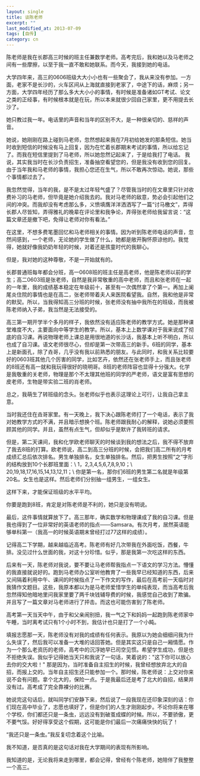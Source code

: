 ```yaml
---
layout: single
title: 谈陈老师
excerpt: ""
last_modified_at: 2013-07-09
tags: [自传]
category: cn
---
```

陈老师是我在长郡高三时候的班主任兼数学老师。高考完后，我和她以及马老师之间有一些摩擦，以至于我一直不敢和她联系。而今天，我接到她的电话。

大学四年来，高三的0606班级大大小小也有一些聚会了，我从来没有参加。一方面，老家不是长沙的，火车区间从上海就直接到老家了，中途下的话，麻烦；另一方面，大学四年经历了那么多大大小小的事情，有时候是准备诸如GT考试、论文之类的正经事，有时候根本就是在玩，所以本来就很少回自己家里，更不用提去长沙了。

她只教过我一年。电话里的声音和当年的区别不大，是一种很亲切的、慈祥的声音。

她说，她刚刚在路上碰到马老师，忽然想起来我在7月初给她发的那条短信。她当时收到短信的时候没有马上回复，因为在忙着长郡期末考试的事情，所以给忘记了。而我在短信里提到了马老师，所以她忽然记起来了，于是给我打了电话。
我说，其实我当时在长沙负责招生，准备抽空看望您的，但是我没有收到您的回复。由于当年我和马老师的事情，我担心您还在生气，所以不敢再次惊动。她说，那些个事情都过去了。

我忽然觉得，当年的我，是不是太过年轻气盛了？尽管我当时的在文章里只针对收费补习的马老师，但毕竟是她介绍我去的。我对马老师的敌意，势必会引起他们之间的冲突。而我却没有考虑那么多，义愤填膺洋洋洒洒写了一篇“讨马檄文”，弄得长郡人尽皆知，弄得雅礼的晚辈在评论里和我争论，弄得张老师给我留言说：“这篇文章还是撤下吧，免得让老师对你有看法。”

在这里，不想多费笔墨回忆和马老师相关的事情。因为听到陈老师电话的声音，忽然间感到，一个老师，无论她的学生做了什么，她都是敞开胸怀原谅他的。我觉得，她就好像我奶奶年轻的时候，对着还是孩童时代的我聊心。

但是，我对她的这种尊敬，不是一开始就有的。

长郡普通班每年都会分班，高一0608班的班主任是高老师，他是陈老师以前的学生；高二0603班是张老师，自然是我非常敬重的高中老师，而且和张老师在一起的一年里，我的成绩基本稳定在年级前十，甚至有一次偶然拿了个第一。再加上阑尾炎住院的事情也是在高二，张老师带着夫人来医院看望我。自然，我和他是非常的默契。所以，当我得知高三分班的时候，张老师没有抽中我所在的班级，而我被陈老师纳入子弟，我当然是无法接受的。

高三第一期开学半个多月的样子，我依然没有适应陈老师的教学方式。她是那种课堂难度不大，主要面向中等学生的教学。所以，基本上上数学课对于我来说成了彻底的自习课。再说物理老师上课总是用很地道的长沙话，我基本上听不明白，所以也成了自习课。语文老师很尽心，但却是第一次带高三的新手。6班的同学，基本上是新面孔，除了垚哥，几乎没有我以前熟悉的朋友。与此同时，和我关系比较要好的0603班其他几个厉害的同学，比如艺卉，依然还在张老师手上，而且张老师的8班还有高一就和我玩得很好的晓明哥。8班的老师阵容也显得十分强大。化学是我敬重的关老师，物理是那个不太理其他班的同学的严老师，语文是富有思想的皮老师，生物是带实验二班的肖老师。

总之，我萌生了转班级的念头。张老师似乎也表示这理论上可行，让我自己拿主意。

当时我还住在垚哥家里。有一天晚上，我下决心跟陈老师打了一个电话，表示了我对她教学方式的不满，并且暗示想换个班。陈老师跟我耐心的解释，说她必须要照顾其他的同学。并且，虽然有点生气，但却似乎是默许了我转班的请求。

但是，第二天课间，我和化学欧老师聊天的时候谈到我的想法之后，我不得不放弃了我去8班的打算。欧老师说，高二到高三分班的时候，会把我们高二所有的月考成绩汇总后依次排名。男生单独排名，女生单独排名。然后，把男生按照“之”字形的结构放到10个长郡班里面：\\
1，2,3,4,5,6,7,8,9,10；\\
20,19,18,17,16,15,14,13,12,11；\\
你是第一名，那你们6班的男生第二名就是年级第20名。女生也是这样。然后老师们分别抽一组男生，一组女生。

这样下来，才能保证班级的水平平均。

你要是跑到8班，肯定是对陈老师是不利的，她只是没有明说。

最后，这件事情就算放下了。高三那年，确实数学和物理课成了我的自习课。但是我也得到了一位非常好的英语老师的指点——Samsara。有次月考，居然英语能够单科第一（我高一的时候英语期末曾经打过77这样的成绩）。
 
记得高二下学期，越来越临近高考。陈老师有好几次带我在外面吃饭，西餐，牛排。没见过什么世面的我，对这十分珍惜。似乎，那是我第一次吃这样的东西。
 
后来有一天，陈老师对我说，要不要让马老师帮我指点一下语文的学习方法。懵懂的我直接就说好的。跑到马老师办公室听他教育了一些我早已经知道的东西，后来又间隔着利用中午、课间的时候指点了一下作文的写作，最后在高考前一天临时对我猜作文题目。这些，我原本都以为是马老师爱惜学生的单纯表现，而当高考后我忽然得知他暗地里问我家里要了两千块钱辅导费的时候，我感觉自己收到了欺骗。并且写了一篇文章对马老师进行了抨击。而这也可能伤害到了陈老师。
 
高考第一天当天中午，由于和父亲闹别扭，我一气之下和妈妈一起跑到陈老师家中午睡，当时离考试只有1个小时不到，我估计也只是打了一个小盹。
 
填报志愿那一天，陈老师没有对我的成绩有任何表示。我原以为她会细细问我为什么失误了，然后我可以准备一大堆的话回答她。但是其实这只是自己一厢情愿。作为一个那么老资历的老师，高考中的沉浮她早已司空见惯。希望学生成功，但是也不拒绝失误。我似乎记得她当天只和我说了一句话，笑着说的："这下你可以放心去你的交大啦！"
那是因为，当时准备自主招生的时候，我曾经想放弃北大的自招，而报上交的。当年自主招生还只能参加一个。那时候，陈老师说：上交对你来说不会有问题。拿个北大的，保险一点。于是我最后还是考了北大的自招，结果并没有过。高考成了完全靠裸分的比赛。

她说完这句话后，就叫同学们安静下来，然后说了一段我现在还印象深刻的话：你们现在高中毕业了，志愿也填好了，但是你们的人生才刚刚起步。不论你将来在哪个学校，你们都还只是一条虫，远远没有到破茧成蝶的时候。所以，不要骄傲，更不要气馁。好好得享受这个假期，这可能是你们最后一次痛痛快快的玩了！

“我还只是一条虫。”我反复叨念着这个比喻。

我不知道，是否真的是这句话对我在大学期间的表现有所影响。

我知道的是，无论我将来走到哪里，都会记得，曾经有个陈老师，她陪伴了我整整一个高三。